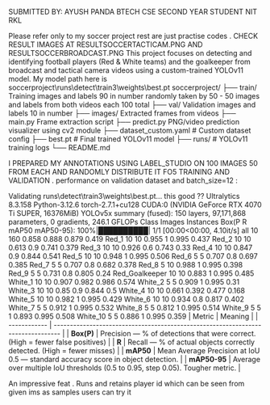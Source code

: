 SUBMITTED BY:
AYUSH PANDA 
BTECH CSE
SECOND YEAR STUDENT
NIT RKL

Please refer only to my soccer project rest are just practise codes .
CHECK RESULT IMAGES AT RESULTSOCCERTACTICAM.PNG AND RESULTSOCCERBROADCAST.PNG
This project focuses on detecting and identifying football players (Red & White teams) and the goalkeeper from broadcast and tactical camera videos using a custom-trained YOLOv11 model.
My model path here is soccerproject\runs\detect\train3\weights\best.pt
soccerproject/
├── train/  Training images and labels 90 in number randomly taken by 50 - 50 images and labels from both videos each 100 total
├── val/ Validation images and labels 10 in number
├── images/  Extracted frames from videos
├── main.py  Frame extraction script
├── predict.py  PNG/video prediction visualizer using cv2 module 
├── dataset_custom.yaml # Custom dataset config
├── best.pt # Final trained YOLOv11 model
├── runs/ # YOLOv11 training logs
└── README.md

I PREPARED MY ANNOTATIONS USING LABEL_STUDIO ON 100 IMAGES 50 FROM EACH AND RANDOMLY DISTRIBUTE IT FO5 TRAINING AND VALIDATION .
performance on validation dataset and batch_size=12 :

Validating runs\detect\train3\weights\best.pt... this good ?? 
Ultralytics 8.3.158  Python-3.12.6 torch-2.7.1+cu128 CUDA:0 (NVIDIA GeForce RTX 4070 Ti SUPER, 16376MiB)
YOLOv5x summary (fused): 150 layers, 97,171,868 parameters, 0 gradients, 246.1 GFLOPs
                 Class     Images  Instances      Box(P          R      mAP50  mAP50-95): 100%|██████████| 1/1 [00:00<00:00,  4.10it/s]
                   all         10        160      0.858      0.888      0.879      0.419
                 Red_1         10         10      0.955          1      0.995      0.437
                 Red_2         10         10      0.613        0.9      0.741      0.379
                 Red_3         10         10      0.926        0.6      0.743       0.33
                 Red_4         10         10      0.847        0.9      0.844      0.541
                 Red_5         10         10      0.948          1      0.995      0.506
                 Red_6          5          5      0.707        0.8      0.697      0.385
                 Red_7          5          5      0.707        0.8      0.682      0.378
                 Red_8          5         10      0.988          1      0.995      0.398
                 Red_9          5          5      0.731        0.8      0.805       0.24
        Red_Goalkeeper         10         10      0.883          1      0.995      0.485
               White_1         10         10      0.907      0.982      0.986      0.574
               White_2          5          5      0.909          1      0.995       0.31
               White_3         10         10       0.85        0.9      0.844        0.5
               White_4         10         10      0.661      0.392      0.477      0.168
               White_5         10         10      0.982          1      0.995      0.429
               White_6         10         10      0.934        0.8      0.817      0.402
               White_7          5          5      0.912          1      0.995      0.532
               White_8          5          5      0.812          1      0.995      0.514
               White_9          5          5          1      0.893      0.995      0.508
              White_10          5          5      0.886          1      0.995      0.359
| Metric       | Meaning                                                                          |
| ------------ | -------------------------------------------------------------------------------- |
| **Box(P)**   | Precision — % of detections that were correct. (High = fewer false positives)    |
| **R**        | Recall — % of actual objects correctly detected. (High = fewer misses)           |
| **mAP50**    | Mean Average Precision at IoU 0.5 — standard accuracy score in object detection. |
| **mAP50-95** | Average over multiple IoU thresholds (0.5 to 0.95, step 0.05). Tougher metric.   |

An impressive feat .
Runs and retains player id which can be seen from given ims as samples users can try it


